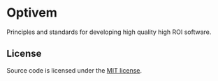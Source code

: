 # Optivem

Principles and standards for developing high quality high ROI software.

## License

Source code is licensed under the [MIT license](http://opensource.org/licenses/mit-license.php).